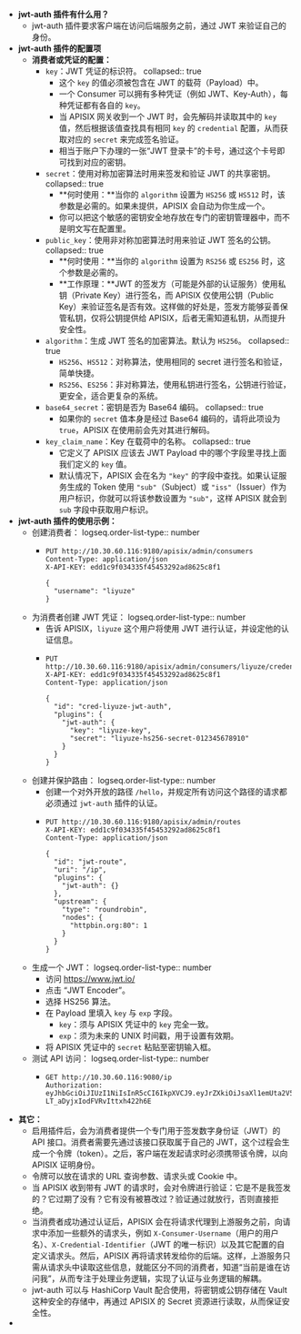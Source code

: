 - **jwt-auth 插件有什么用？**
	- jwt-auth 插件要求客户端在访问后端服务之前，通过 JWT 来验证自己的身份。
- **jwt-auth 插件的配置项**
	- **消费者或凭证的配置：**
		- `key`：JWT 凭证的标识符。
		  collapsed:: true
			- 这个 `key` 的值必须被包含在 JWT 的载荷（Payload）中。
			- 一个 Consumer 可以拥有多种凭证（例如 JWT、Key-Auth），每种凭证都有各自的 `key`。
			- 当 APISIX 网关收到一个 JWT 时，会先解码并读取其中的 `key` 值，然后根据该值查找具有相同 `key` 的 `credential` 配置，从而获取对应的 `secret` 来完成签名验证。
			- 相当于账户下办理的一张“JWT 登录卡”的卡号，通过这个卡号即可找到对应的密钥。
		- `secret`：使用对称加密算法时用来签发和验证 JWT 的共享密钥。
		  collapsed:: true
			- **何时使用：**当你的 `algorithm` 设置为 `HS256` 或 `HS512` 时，该参数是必需的。如果未提供，APISIX 会自动为你生成一个。
			- 你可以把这个敏感的密钥安全地存放在专门的密钥管理器中，而不是明文写在配置里。
		- `public_key`：使用非对称加密算法时用来验证 JWT 签名的公钥。
		  collapsed:: true
			- **何时使用：**当你的 `algorithm` 设置为 `RS256` 或 `ES256` 时，这个参数是必需的。
			- **工作原理：**JWT 的签发方（可能是外部的认证服务）使用私钥（Private Key）进行签名，而 APISIX 仅使用公钥（Public Key）来验证签名是否有效。这样做的好处是，签发方能够妥善保管私钥，仅将公钥提供给 APISIX，后者无需知道私钥，从而提升安全性。
		- `algorithm`：生成 JWT 签名的加密算法。默认为 `HS256`。
		  collapsed:: true
			- `HS256`、`HS512`：对称算法，使用相同的 secret 进行签名和验证，简单快捷。
			- `RS256`、`ES256`：非对称算法，使用私钥进行签名，公钥进行验证，更安全，适合更复杂的系统。
		- `base64_secret`：密钥是否为 Base64 编码。
		  collapsed:: true
			- 如果你的 `secret` 值本身是经过 Base64 编码的，请将此项设为 `true`，APISIX 在使用前会先对其进行解码。
		- `key_claim_name`：Key 在载荷中的名称。
		  collapsed:: true
			- 它定义了 APISIX 应该去 JWT Payload 中的哪个字段里寻找上面我们定义的 `key` 值。
			- 默认情况下，APISIX 会在名为 `"key"` 的字段中查找。如果认证服务生成的 Token 使用 `"sub"`（Subject）或 `"iss"`（Issuer）作为用户标识，你就可以将该参数设置为 `"sub"`，这样 APISIX 就会到 `sub` 字段中获取用户标识。
- **jwt-auth 插件的使用示例：**
	- 创建消费者：
	  logseq.order-list-type:: number
		- ```http
		  PUT http://10.30.60.116:9180/apisix/admin/consumers
		  Content-Type: application/json
		  X-API-KEY: edd1c9f034335f45453292ad8625c8f1
		  
		  {
		    "username": "liyuze"
		  }
		  ```
	- 为消费者创建 JWT 凭证：
	  logseq.order-list-type:: number
		- 告诉 APISIX，`liyuze` 这个用户将使用 JWT 进行认证，并设定他的认证信息。
		- ```http
		  PUT http://10.30.60.116:9180/apisix/admin/consumers/liyuze/credentials
		  X-API-KEY: edd1c9f034335f45453292ad8625c8f1
		  Content-Type: application/json
		  
		  {
		    "id": "cred-liyuze-jwt-auth",
		    "plugins": {
		      "jwt-auth": {
		        "key": "liyuze-key",
		        "secret": "liyuze-hs256-secret-012345678910"
		      }
		    }
		  }
		  ```
	- 创建并保护路由：
	  logseq.order-list-type:: number
		- 创建一个对外开放的路径 `/hello`，并规定所有访问这个路径的请求都必须通过 `jwt-auth` 插件的认证。
		- ```http
		  PUT http://10.30.60.116:9180/apisix/admin/routes
		  X-API-KEY: edd1c9f034335f45453292ad8625c8f1
		  Content-Type: application/json
		  
		  {
		    "id": "jwt-route",
		    "uri": "/ip",
		    "plugins": {
		      "jwt-auth": {}
		    },
		    "upstream": {
		      "type": "roundrobin",
		      "nodes": {
		        "httpbin.org:80": 1
		      }
		    }
		  }
		  ```
	- 生成一个 JWT：
	  logseq.order-list-type:: number
		- 访问 https://www.jwt.io/
		- 点击 “JWT Encoder”。
		- 选择 HS256 算法。
		- 在 Payload 里填入 `key` 与 `exp` 字段。
			- `key`：须与 APISIX 凭证中的 `key` 完全一致。
			- `exp`：须为未来的 UNIX 时间戳，用于设置有效期。
		- 将 APISIX 凭证中的 `secret` 粘贴至密钥输入框。
	- 测试 API 访问：
	  logseq.order-list-type:: number
		- ```http
		  GET http://10.30.60.116:9080/ip
		  Authorization: eyJhbGciOiJIUzI1NiIsInR5cCI6IkpXVCJ9.eyJrZXkiOiJsaXl1emUta2V5IiwiZXhwIjoxNzYwODkzMjYxfQ.P8dpibA_tMapryAg-LT_aDyjxIodFVRvIttxh422h6E
		  ```
- **其它：**
	- 启用插件后，会为消费者提供一个专门用于签发数字身份证（JWT）的 API 接口。消费者需要先通过该接口获取属于自己的 JWT，这个过程会生成一个令牌（token）。之后，客户端在发起请求时必须携带该令牌，以向 APISIX 证明身份。
	- 令牌可以放在请求的 URL 查询参数、请求头或 Cookie 中。
	- 当 APISIX 收到带有 JWT 的请求时，会对令牌进行验证：它是不是我签发的？它过期了没有？它有没有被篡改过？验证通过就放行，否则直接拒绝。
	- 当消费者成功通过认证后，APISIX 会在将请求代理到上游服务之前，向请求中添加一些额外的请求头，例如 `X-Consumer-Username`（用户的用户名）、`X-Credential-Identifier`（JWT 的唯一标识）以及其它配置的自定义请求头。然后，APISIX 再将请求转发给你的后端。这样，上游服务只需从请求头中读取这些信息，就能区分不同的消费者，知道“当前是谁在访问我”，从而专注于处理业务逻辑，实现了认证与业务逻辑的解耦。
	- jwt-auth 可以与 HashiCorp Vault 配合使用，将密钥或公钥存储在 Vault 这种安全的存储中，再通过 APISIX 的 Secret 资源进行读取，从而保证安全性。
-